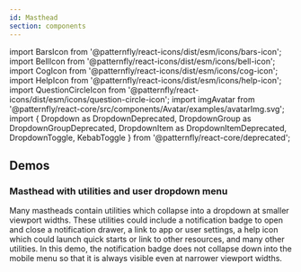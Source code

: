```yaml
---
id: Masthead
section: components
---
```


import BarsIcon from '@patternfly/react-icons/dist/esm/icons/bars-icon';
import BellIcon from '@patternfly/react-icons/dist/esm/icons/bell-icon';
import CogIcon from '@patternfly/react-icons/dist/esm/icons/cog-icon';
import HelpIcon from '@patternfly/react-icons/dist/esm/icons/help-icon';
import QuestionCircleIcon from '@patternfly/react-icons/dist/esm/icons/question-circle-icon';
import imgAvatar from '@patternfly/react-core/src/components/Avatar/examples/avatarImg.svg';
import {
Dropdown as DropdownDeprecated,
DropdownGroup as DropdownGroupDeprecated,
DropdownItem as DropdownItemDeprecated,
DropdownToggle,
KebabToggle
} from '@patternfly/react-core/deprecated';

## Demos

### Masthead with utilities and user dropdown menu

Many mastheads contain utilities which collapse into a dropdown at smaller viewport widths. These utilities could include a notification badge to open and close a notification drawer, a link to app or user settings, a help icon which could launch quick starts or link to other resources, and many other utilities. In this demo, the notification badge does not collapse down into the mobile menu so that it is always visible even at narrower viewport widths.

```ts file='./examples/Masthead/MastheadWithUtilitiesAndUserDropdownMenu.tsx' isFullscreen

```
